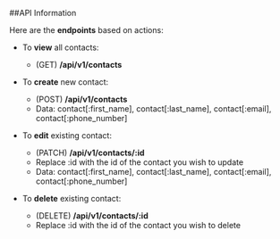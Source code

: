 ##API Information

Here are the __endpoints__ based on actions:

* To __view__ all contacts:
  * (GET) __/api/v1/contacts__

* To __create__ new contact:
  * (POST) __/api/v1/contacts__ 
  * Data: contact[:first_name], contact[:last_name], contact[:email], contact[:phone_number]

* To __edit__ existing contact:
  * (PATCH) __/api/v1/contacts/:id__
  * Replace :id with the id of the contact you wish to update
  * Data: contact[:first_name], contact[:last_name], contact[:email], contact[:phone_number]
  
  
* To __delete__ existing contact:
  * (DELETE) __/api/v1/contacts/:id__
  * Replace :id with the id of the contact you wish to delete